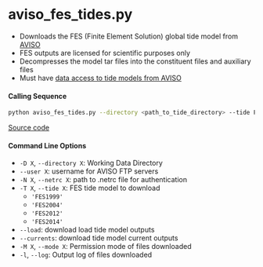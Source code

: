 aviso_fes_tides.py
==================

- Downloads the FES (Finite Element Solution) global tide model from [AVISO](https://www.aviso.altimetry.fr/en/data/products/auxiliary-products/global-tide-fes.html)
- FES outputs are licensed for scientific purposes only
- Decompresses the model tar files into the constituent files and auxiliary files
- Must have [data access to tide models from AVISO](https://www.aviso.altimetry.fr/en/data/data-access.html)

#### Calling Sequence
```bash
python aviso_fes_tides.py --directory <path_to_tide_directory> --tide FES2014
```
[Source code](https://github.com/tsutterley/pyTMD/blob/main/scripts/aviso_fes_tides.py)

#### Command Line Options
- `-D X`, `--directory X`: Working Data Directory
- `--user X`: username for AVISO FTP servers
- `-N X`, `--netrc X`: path to .netrc file for authentication
- `-T X`, `--tide X`: FES tide model to download
   * `'FES1999'`
   * `'FES2004'`
   * `'FES2012'`
   * `'FES2014'`
- `--load`: download load tide model outputs
- `--currents`:  download tide model current outputs
- `-M X`, `--mode X`: Permission mode of files downloaded
- `-l`, `--log`: Output log of files downloaded
